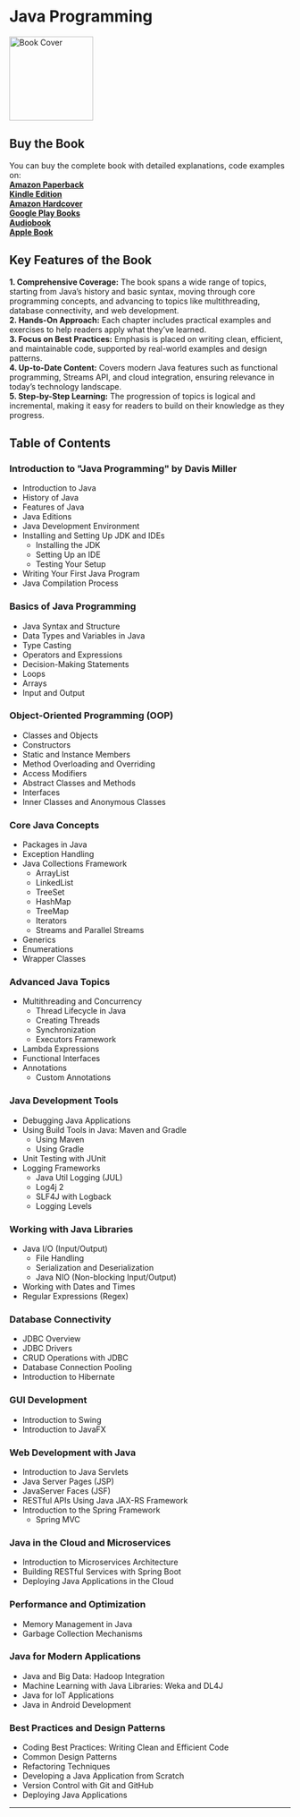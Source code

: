 # Java Programming

<img src="https://is1-ssl.mzstatic.com/image/thumb/Publication221/v4/f5/dd/75/f5dd75e0-a00b-e7da-ee80-f81a70666c3c/dadce8fe-4345-4ea4-a1be-4bf5566af82c_cover_image.png/626x0w.webp" alt="Book Cover" width="150" />

## Buy the Book

You can buy the complete book with detailed explanations, code examples on:  
**[Amazon Paperback](https://www.amazon.com/dp/B0DPSPLT1G)**  
**[Kindle Edition](https://www.amazon.com/dp/B0DPQW7SVF)**  
**[Amazon Hardcover](https://www.amazon.com/dp/B0DPSLG386)**  
**[Google Play Books](https://play.google.com/store/books/details?id=aXc2EQAAQBAJ)**  
**[Audiobook](https://play.google.com/store/audiobooks/details?id=AQAAAEDyI1ljuM)**  
**[Apple Book](https://books.apple.com/us/book/java-programming/id6739140411)**  

## Key Features of the Book
**1.	Comprehensive Coverage:** The book spans a wide range of topics, starting from Java’s history and basic syntax, moving through core programming concepts, and advancing to topics like multithreading, database connectivity, and web development.  
**2.	Hands-On Approach:** Each chapter includes practical examples and exercises to help readers apply what they’ve learned.  
**3.	Focus on Best Practices:** Emphasis is placed on writing clean, efficient, and maintainable code, supported by real-world examples and design patterns.  
**4.	Up-to-Date Content:** Covers modern Java features such as functional programming, Streams API, and cloud integration, ensuring relevance in today’s technology landscape.  
**5.	Step-by-Step Learning:** The progression of topics is logical and incremental, making it easy for readers to build on their knowledge as they progress.  


## Table of Contents

### Introduction to "Java Programming" by Davis Miller
- Introduction to Java
- History of Java
- Features of Java
- Java Editions
- Java Development Environment
- Installing and Setting Up JDK and IDEs
  - Installing the JDK
  - Setting Up an IDE
  - Testing Your Setup
- Writing Your First Java Program
- Java Compilation Process

### Basics of Java Programming
- Java Syntax and Structure
- Data Types and Variables in Java
- Type Casting
- Operators and Expressions
- Decision-Making Statements
- Loops
- Arrays
- Input and Output

### Object-Oriented Programming (OOP)
- Classes and Objects
- Constructors
- Static and Instance Members
- Method Overloading and Overriding
- Access Modifiers
- Abstract Classes and Methods
- Interfaces
- Inner Classes and Anonymous Classes

### Core Java Concepts
- Packages in Java
- Exception Handling
- Java Collections Framework
  - ArrayList
  - LinkedList
  - TreeSet
  - HashMap
  - TreeMap
  - Iterators
  - Streams and Parallel Streams
- Generics
- Enumerations
- Wrapper Classes

### Advanced Java Topics
- Multithreading and Concurrency
  - Thread Lifecycle in Java
  - Creating Threads
  - Synchronization
  - Executors Framework
- Lambda Expressions
- Functional Interfaces
- Annotations
  - Custom Annotations

### Java Development Tools
- Debugging Java Applications
- Using Build Tools in Java: Maven and Gradle
  - Using Maven
  - Using Gradle
- Unit Testing with JUnit
- Logging Frameworks
  - Java Util Logging (JUL)
  - Log4j 2
  - SLF4J with Logback
  - Logging Levels

### Working with Java Libraries
- Java I/O (Input/Output)
  - File Handling
  - Serialization and Deserialization
  - Java NIO (Non-blocking Input/Output)
- Working with Dates and Times
- Regular Expressions (Regex)

### Database Connectivity
- JDBC Overview
- JDBC Drivers
- CRUD Operations with JDBC
- Database Connection Pooling
- Introduction to Hibernate

### GUI Development
- Introduction to Swing
- Introduction to JavaFX

### Web Development with Java
- Introduction to Java Servlets
- Java Server Pages (JSP)
- JavaServer Faces (JSF)
- RESTful APIs Using Java JAX-RS Framework
- Introduction to the Spring Framework
  - Spring MVC

### Java in the Cloud and Microservices
- Introduction to Microservices Architecture
- Building RESTful Services with Spring Boot
- Deploying Java Applications in the Cloud

### Performance and Optimization
- Memory Management in Java
- Garbage Collection Mechanisms

### Java for Modern Applications
- Java and Big Data: Hadoop Integration
- Machine Learning with Java Libraries: Weka and DL4J
- Java for IoT Applications
- Java in Android Development

### Best Practices and Design Patterns
- Coding Best Practices: Writing Clean and Efficient Code
- Common Design Patterns
- Refactoring Techniques
- Developing a Java Application from Scratch
- Version Control with Git and GitHub
- Deploying Java Applications

---

